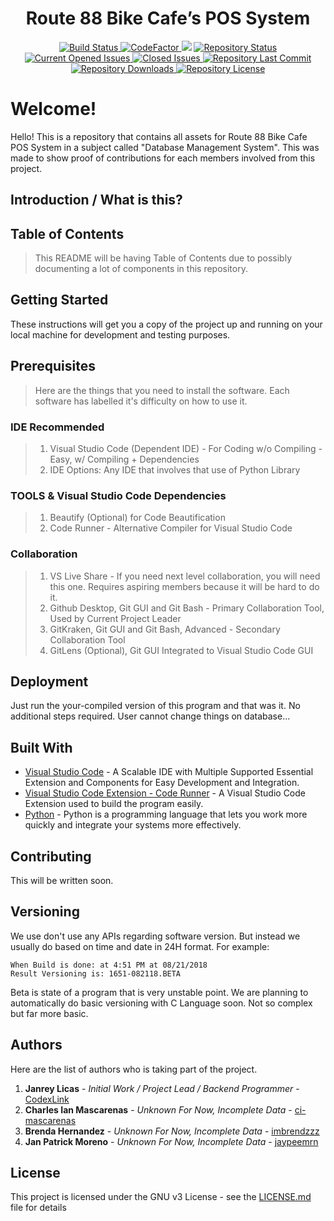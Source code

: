 <h1 align="center">Route 88 Bike Cafe’s POS System</h1>
<div align="center" markdown="10">
  <a href="https://travis-ci.com/CodexLink/DMBS_Route88_POSSystem">
    <img src="https://badgen.net/travis/CodexLink/DMBS_Route88_POSSystem" alt="Build Status">
  </a>
<a href="https://www.codefactor.io/repository/github/codexlink/dmbs_route88_possystem">
    <img src="https://www.codefactor.io/repository/github/codexlink/dmbs_route88_possystem/badge" alt="CodeFactor" />
</a>
<a href="https://www.codacy.com/app/CodexLink/DMBS_Route88_POSSystem?utm_source=github.com&amp;utm_medium=referral&amp;utm_content=CodexLink/DMBS_Route88_POSSystem&amp;utm_campaign=Badge_Grade"><img src="https://api.codacy.com/project/badge/Grade/78fb2db215e1473e9bc4f4c0dfaa896f"/></a>
  <a href="https://github.com/CodexLink/DMBS_Route88_POSSystem">
    <img src="https://badgen.net/github/status/CodexLink/DMBS_Route88_POSSystem" alt="Repository Status">
  </a>
  <a href="https://github.com/CodexLink/DMBS_Route88_POSSystem">
    <img src="https://badgen.net/github/open-issues/CodexLink/DMBS_Route88_POSSystem" alt="Current Opened Issues">
  </a>
  <a href="https://github.com/CodexLink/DMBS_Route88_POSSystem">
    <img src="https://badgen.net/github/closed-issues/CodexLink/DMBS_Route88_POSSystem" alt="Closed Issues">
  </a>
  <a href="https://github.com/CodexLink/DMBS_Route88_POSSystem">
    <img src="https://badgen.net/github/last-commit/CodexLink/DMBS_Route88_POSSystem" alt="Repository Last Commit">
  </a>
  <a href="https://github.com/CodexLink/DMBS_Route88_POSSystem">
    <img src="https://badgen.net/github/assets-dl/CodexLink/DMBS_Route88_POSSystem" alt="Repository Downloads">
  </a>
  <a href="https://github.com/CodexLink/DMBS_Route88_POSSystem">
    <img src="https://badgen.net/github/license/CodexLink/DMBS_Route88_POSSystem" alt="Repository License">
  </a>
</div>


# Welcome!
Hello! This is a repository that contains all assets for Route 88 Bike Cafe POS System in a subject called "Database Management System". This was made to show proof of contributions for each members involved from this project.

## Introduction / What is this?

## Table of Contents

> This README will be having Table of Contents due to possibly documenting a lot of components in this repository.


## Getting Started

These instructions will get you a copy of the project up and running on your local machine for development and testing purposes. 

## Prerequisites

> Here are the things that you need to install the software. Each software has labelled it's difficulty on how to use it.


### IDE Recommended
 > 1. Visual Studio Code (Dependent IDE) - For Coding w/o Compiling - Easy, w/ Compiling + Dependencies
 >2. IDE Options: Any IDE that involves that use of Python Library

### TOOLS & Visual Studio Code Dependencies
> 1. Beautify (Optional) for Code Beautification
> 2. Code Runner - Alternative Compiler for Visual Studio Code

### Collaboration
> 1. VS Live Share - If you need next level collaboration, you will need this one. Requires aspiring members because it will be hard to do it.
> 2. Github Desktop, Git GUI and Git Bash - Primary Collaboration Tool, Used by Current Project Leader
> 3. GitKraken, Git GUI and Git Bash, Advanced - Secondary Collaboration Tool
> 4. GitLens (Optional), Git GUI Integrated to Visual Studio Code GUI


## Deployment

Just run the your-compiled version of this program and that was it. No additional steps required. User cannot change things on database...

## Built With

* [Visual Studio Code](https://code.visualstudio.com/) - A Scalable IDE with
Multiple Supported Essential Extension and Components for Easy Development and Integration.
* [Visual Studio Code Extension - Code Runner](https://github.com/formulahendry/vscode-code-runner) - A Visual Studio Code Extension used to build the program easily.
* [Python](https://python.org) - Python is a programming language that lets you work more quickly and integrate your systems more effectively.
## Contributing

This will be written soon.

## Versioning

We use don't use any APIs regarding software version. But instead we usually do based on time and date in 24H format. For example:
```
When Build is done: at 4:51 PM at 08/21/2018
Result Versioning is: 1651-082118.BETA
```
Beta is state of a program that is very unstable point.
We are planning to automatically do basic versioning with C Language soon. Not so complex but far more basic.

## Authors

Here are the list of authors who is taking part of the project.

1. **Janrey Licas** - *Initial Work / Project Lead / Backend Programmer* - [CodexLink](https://github.com/CodexLink)
1. **Charles Ian Mascarenas** - *Unknown For Now, Incomplete Data* - [ci-mascarenas](https://github.com/ci-mascarenas)
3. **Brenda Hernandez**  - *Unknown For Now, Incomplete Data* - [imbrendzzz](https://github.com/imbrendzzz)
4. **Jan Patrick Moreno** - *Unknown For Now, Incomplete Data* - [jaypeemrn](https://github.com/jaypeemrn)

## License

This project is licensed under the GNU v3 License - see the [LICENSE.md](https://github.com/CodexLink/DMBS_Route88_POSSystem/blob/master/LICENSE) file for details

